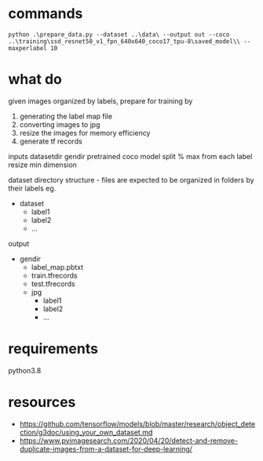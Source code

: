# commands
```
python .\prepare_data.py --dataset ..\data\ --output out --coco ..\training\ssd_resnet50_v1_fpn_640x640_coco17_tpu-8\saved_model\\ --maxperlabel 10
```

# what do
given images organized by labels, prepare for training by
1. generating the label map file
2. converting images to jpg
3. resize the images for memory efficiency
4. generate tf records

inputs
datasetdir
gendir
pretrained coco model
split %
max from each label
resize min dimension

dataset directory structure - files are expected to be organized in folders by their labels
eg.
- dataset
  - label1
  - label2
  - ...

output
- gendir
  - label_map.pbtxt
  - train.tfrecords
  - test.tfrecords
  - jpg
    - label1
    - label2
    - ...

# requirements
python3.8

# resources
- https://github.com/tensorflow/models/blob/master/research/object_detection/g3doc/using_your_own_dataset.md
- https://www.pyimagesearch.com/2020/04/20/detect-and-remove-duplicate-images-from-a-dataset-for-deep-learning/
